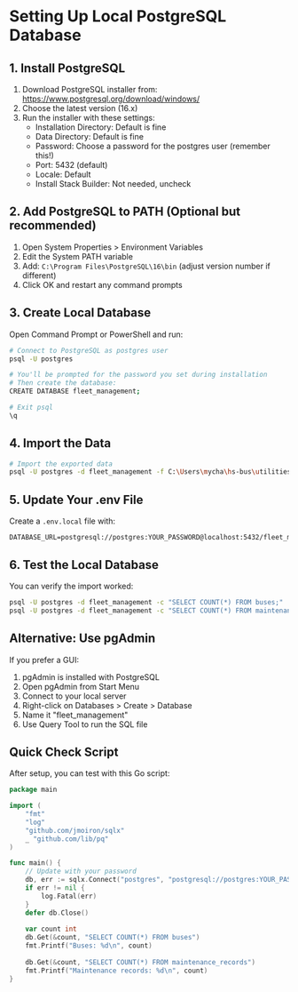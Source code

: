 # Setting Up Local PostgreSQL Database

## 1. Install PostgreSQL

1. Download PostgreSQL installer from: https://www.postgresql.org/download/windows/
2. Choose the latest version (16.x)
3. Run the installer with these settings:
   - Installation Directory: Default is fine
   - Data Directory: Default is fine
   - Password: Choose a password for the postgres user (remember this!)
   - Port: 5432 (default)
   - Locale: Default
   - Install Stack Builder: Not needed, uncheck

## 2. Add PostgreSQL to PATH (Optional but recommended)

1. Open System Properties > Environment Variables
2. Edit the System PATH variable
3. Add: `C:\Program Files\PostgreSQL\16\bin` (adjust version number if different)
4. Click OK and restart any command prompts

## 3. Create Local Database

Open Command Prompt or PowerShell and run:

```bash
# Connect to PostgreSQL as postgres user
psql -U postgres

# You'll be prompted for the password you set during installation
# Then create the database:
CREATE DATABASE fleet_management;

# Exit psql
\q
```

## 4. Import the Data

```bash
# Import the exported data
psql -U postgres -d fleet_management -f C:\Users\mycha\hs-bus\utilities\railway_backup.sql
```

## 5. Update Your .env File

Create a `.env.local` file with:

```
DATABASE_URL=postgresql://postgres:YOUR_PASSWORD@localhost:5432/fleet_management
```

## 6. Test the Local Database

You can verify the import worked:

```bash
psql -U postgres -d fleet_management -c "SELECT COUNT(*) FROM buses;"
psql -U postgres -d fleet_management -c "SELECT COUNT(*) FROM maintenance_records;"
```

## Alternative: Use pgAdmin

If you prefer a GUI:
1. pgAdmin is installed with PostgreSQL
2. Open pgAdmin from Start Menu
3. Connect to your local server
4. Right-click on Databases > Create > Database
5. Name it "fleet_management"
6. Use Query Tool to run the SQL file

## Quick Check Script

After setup, you can test with this Go script:

```go
package main

import (
    "fmt"
    "log"
    "github.com/jmoiron/sqlx"
    _ "github.com/lib/pq"
)

func main() {
    // Update with your password
    db, err := sqlx.Connect("postgres", "postgresql://postgres:YOUR_PASSWORD@localhost:5432/fleet_management")
    if err != nil {
        log.Fatal(err)
    }
    defer db.Close()
    
    var count int
    db.Get(&count, "SELECT COUNT(*) FROM buses")
    fmt.Printf("Buses: %d\n", count)
    
    db.Get(&count, "SELECT COUNT(*) FROM maintenance_records")  
    fmt.Printf("Maintenance records: %d\n", count)
}
```